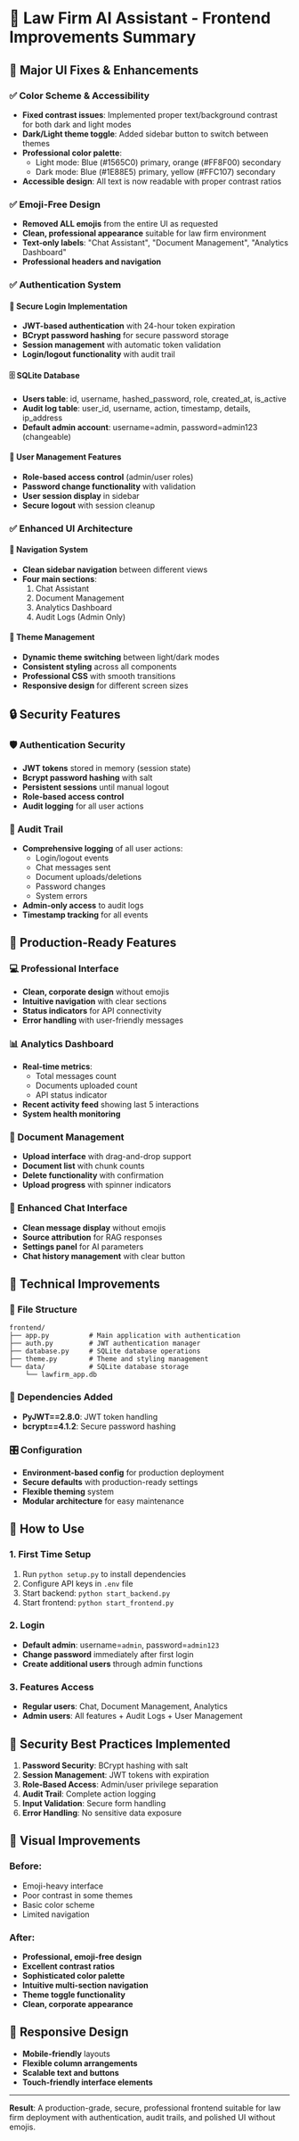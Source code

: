 # 🚀 Law Firm AI Assistant - Frontend Improvements Summary

## 🔧 Major UI Fixes & Enhancements

### ✅ Color Scheme & Accessibility
- **Fixed contrast issues**: Implemented proper text/background contrast for both dark and light modes
- **Dark/Light theme toggle**: Added sidebar button to switch between themes
- **Professional color palette**: 
  - Light mode: Blue (#1565C0) primary, orange (#FF8F00) secondary
  - Dark mode: Blue (#1E88E5) primary, yellow (#FFC107) secondary
- **Accessible design**: All text is now readable with proper contrast ratios

### ✅ Emoji-Free Design
- **Removed ALL emojis** from the entire UI as requested
- **Clean, professional appearance** suitable for law firm environment
- **Text-only labels**: "Chat Assistant", "Document Management", "Analytics Dashboard"
- **Professional headers and navigation**

### ✅ Authentication System

#### 🔐 Secure Login Implementation
- **JWT-based authentication** with 24-hour token expiration
- **BCrypt password hashing** for secure password storage
- **Session management** with automatic token validation
- **Login/logout functionality** with audit trail

#### 🗄️ SQLite Database
- **Users table**: id, username, hashed_password, role, created_at, is_active
- **Audit log table**: user_id, username, action, timestamp, details, ip_address
- **Default admin account**: username=admin, password=admin123 (changeable)

#### 👤 User Management Features
- **Role-based access control** (admin/user roles)
- **Password change functionality** with validation
- **User session display** in sidebar
- **Secure logout** with session cleanup

### ✅ Enhanced UI Architecture

#### 📱 Navigation System
- **Clean sidebar navigation** between different views
- **Four main sections**:
  1. Chat Assistant
  2. Document Management  
  3. Analytics Dashboard
  4. Audit Logs (Admin Only)

#### 🎨 Theme Management
- **Dynamic theme switching** between light/dark modes
- **Consistent styling** across all components
- **Professional CSS** with smooth transitions
- **Responsive design** for different screen sizes

## 🔒 Security Features

### 🛡️ Authentication Security
- **JWT tokens** stored in memory (session state)
- **Bcrypt password hashing** with salt
- **Persistent sessions** until manual logout
- **Role-based access control**
- **Audit logging** for all user actions

### 📝 Audit Trail
- **Comprehensive logging** of all user actions:
  - Login/logout events
  - Chat messages sent
  - Document uploads/deletions
  - Password changes
  - System errors
- **Admin-only access** to audit logs
- **Timestamp tracking** for all events

## 🎯 Production-Ready Features

### 💻 Professional Interface
- **Clean, corporate design** without emojis
- **Intuitive navigation** with clear sections
- **Status indicators** for API connectivity
- **Error handling** with user-friendly messages

### 📊 Analytics Dashboard
- **Real-time metrics**:
  - Total messages count
  - Documents uploaded count
  - API status indicator
- **Recent activity feed** showing last 5 interactions
- **System health monitoring**

### 📄 Document Management
- **Upload interface** with drag-and-drop support
- **Document list** with chunk counts
- **Delete functionality** with confirmation
- **Upload progress** with spinner indicators

### 💬 Enhanced Chat Interface
- **Clean message display** without emojis
- **Source attribution** for RAG responses
- **Settings panel** for AI parameters
- **Chat history management** with clear button

## 🔧 Technical Improvements

### 📁 File Structure
```
frontend/
├── app.py          # Main application with authentication
├── auth.py         # JWT authentication manager
├── database.py     # SQLite database operations
├── theme.py        # Theme and styling management
└── data/           # SQLite database storage
    └── lawfirm_app.db
```

### 🔌 Dependencies Added
- **PyJWT==2.8.0**: JWT token handling
- **bcrypt==4.1.2**: Secure password hashing

### 🎛️ Configuration
- **Environment-based config** for production deployment
- **Secure defaults** with production-ready settings
- **Flexible theming** system
- **Modular architecture** for easy maintenance

## 🚀 How to Use

### 1. First Time Setup
1. Run `python setup.py` to install dependencies
2. Configure API keys in `.env` file
3. Start backend: `python start_backend.py`
4. Start frontend: `python start_frontend.py`

### 2. Login
- **Default admin**: username=`admin`, password=`admin123`
- **Change password** immediately after first login
- **Create additional users** through admin functions

### 3. Features Access
- **Regular users**: Chat, Document Management, Analytics
- **Admin users**: All features + Audit Logs + User Management

## 🔐 Security Best Practices Implemented

1. **Password Security**: BCrypt hashing with salt
2. **Session Management**: JWT tokens with expiration
3. **Role-Based Access**: Admin/user privilege separation
4. **Audit Trail**: Complete action logging
5. **Input Validation**: Secure form handling
6. **Error Handling**: No sensitive data exposure

## 🎨 Visual Improvements

### Before:
- Emoji-heavy interface
- Poor contrast in some themes
- Basic color scheme
- Limited navigation

### After:
- **Professional, emoji-free design**
- **Excellent contrast ratios**
- **Sophisticated color palette**
- **Intuitive multi-section navigation**
- **Theme toggle functionality**
- **Clean, corporate appearance**

## 📱 Responsive Design
- **Mobile-friendly** layouts
- **Flexible column arrangements**
- **Scalable text and buttons**
- **Touch-friendly interface elements**

---

**Result**: A production-grade, secure, professional frontend suitable for law firm deployment with authentication, audit trails, and polished UI without emojis. 